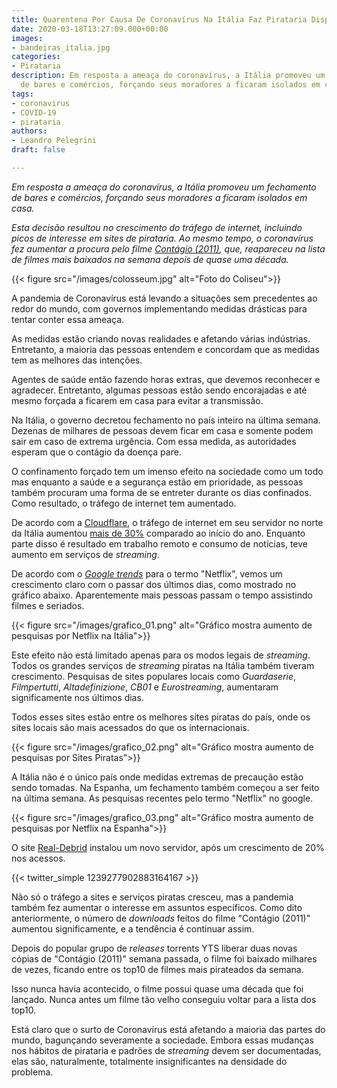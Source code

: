 ```yaml
---
title: Quarentena Por Causa De Coronavírus Na Itália Faz Pirataria Disparar
date: 2020-03-18T13:27:09.000+00:00
images:
- bandeiras_italia.jpg
categories:
- Pirataria
description: Em resposta a ameaça do coronavírus, a Itália promoveu um fechamento
  de bares e comércios, forçando seus moradores a ficaram isolados em casa.
tags:
- coronavirus
- COVID-19
- pirataria
authors:
- Leandro Pelegrini
draft: false

---
```

_Em resposta a ameaça do coronavírus, a Itália promoveu um fechamento de bares e comércios, forçando seus moradores a ficaram isolados em casa._
<!--more-->

_Esta decisão resultou no crescimento do tráfego de internet, incluindo picos de interesse em sites de pirataria. Ao mesmo tempo, o coronavírus fez aumentar a procura pelo filme_ [_Contágio (2011)_](https://www.imdb.com/title/tt1598778/)_, que, reapareceu na lista de filmes mais baixados na semana depois de quase uma década._

{{< figure src="/images/colosseum.jpg" alt="Foto do Coliseu">}}

A pandemia de Coronavírus está levando a situações sem precedentes ao redor do mundo, com governos implementando medidas drásticas para tentar conter essa ameaça.

As medidas estão criando novas realidades e afetando várias indústrias. Entretanto, a maioria das pessoas entendem e concordam que as medidas tem as melhores das intenções.

Agentes de saúde então fazendo horas extras, que devemos reconhecer e agradecer. Entretanto, algumas pessoas estão sendo encorajadas e até mesmo forçada a ficarem em casa para evitar a transmissão.

Na Itália, o governo decretou fechamento no país inteiro na última semana. Dezenas de milhares de pessoas devem ficar em casa e somente podem sair em caso de extrema urgência. Com essa medida, as autoridades esperam que o contágio da doença pare.

O confinamento forçado tem um imenso efeito na sociedade como um todo mas enquanto a saúde e a segurança estão em prioridade, as pessoas também procuram uma forma de se entreter durante os dias confinados. Como resultado, o tráfego de internet tem aumentado.

De acordo com a [Cloudflare](https://pt.wikipedia.org/wiki/Cloudflare), o tráfego de internet em seu servidor no norte da Itália aumentou [mais de 30%](https://blog.cloudflare.com/covid-19-impacts-on-internet-traffic-seattle-italy-and-south-korea/) comparado ao início do ano. Enquanto parte disso é resultado em trabalho remoto e consumo de notícias, teve aumento em serviços de _streaming_.

De acordo com o [_Google trends_](https://trends.google.com/trends/explore?q=netflix&geo=IT) para o termo "Netflix", vemos um crescimento claro com o passar dos últimos dias, como mostrado no gráfico abaixo. Aparentemente mais pessoas passam o tempo assistindo filmes e seriados.

{{< figure src="/images/grafico_01.png"  alt="Gráfico mostra aumento de pesquisas por Netflix na Itália">}}

Este efeito não está limitado apenas para os modos legais de _streaming_. Todos os grandes serviços de _streaming_ piratas na Itália também tiveram crescimento. Pesquisas de sites populares locais como _Guardaserie_, _Filmpertutti_, _Altadefinizione_, _CB01_ e _Eurostreaming_, aumentaram significamente nos últimos dias.

Todos esses sites estão entre os melhores sites piratas do país, onde os sites locais são mais acessados do que os internacionais.

{{< figure src="/images/grafico_02.png"  alt="Gráfico mostra aumento de pesquisas por Sites Piratas">}}

A Itália não é o único país onde medidas extremas de precaução estão sendo tomadas. Na Espanha, um fechamento também começou a ser feito na última semana. As pesquisas recentes pelo termo "Netflix" no google.

{{< figure src="/images/grafico_03.png"   alt="Gráfico mostra aumento de pesquisas por Netflix na Espanha">}}

O site [Real-Debrid](https://real-debrid.com) instalou um novo servidor, após um crescimento de 20% nos acessos.

{{< twitter_simple 1239277902883164167 >}}

Não só o tráfego a sites e serviços piratas cresceu, mas a pandemia também fez aumentar o interesse em assuntos específicos. Como dito anteriormente, o número de _downloads_ feitos do filme "Contágio (2011)" aumentou significamente, e a tendência é continuar assim.

Depois do popular grupo de _releases_ torrents YTS liberar duas novas cópias de "Contágio (2011)" semana passada, o filme foi baixado milhares de vezes, ficando entre os top10 de filmes mais pirateados da semana.

Isso nunca havia acontecido, o filme possui quase uma década que foi lançado. Nunca antes um filme tão velho conseguiu voltar para a lista dos top10.

Está claro que o surto de Coronavírus está afetando a maioria das partes do mundo, bagunçando severamente a sociedade. Embora essas mudanças nos hábitos de pirataria e padrões de _streaming_ devem ser documentadas, elas são, naturalmente, totalmente insignificantes na densidade do problema.